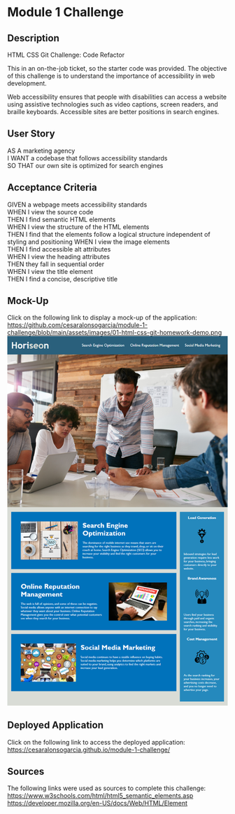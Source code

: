 # Module 1 Challenge

## Description

HTML CSS Git Challenge: Code Refactor

This in an on-the-job ticket, so the starter code was provided. The objective of this challenge is to understand the importance of accessibility in web development. 

Web accessibility ensures that people with disabilities can access a website using assistive technologies such as video captions, screen readers, and braille keyboards. Accessible sites are better positions in search engines.

## User Story

AS A marketing agency  
I WANT a codebase that follows accessibility standards  
SO THAT our own site is optimized for search engines

## Acceptance Criteria

GIVEN a webpage meets accessibility standards  
WHEN I view the source code  
THEN I find semantic HTML elements  
WHEN I view the structure of the HTML elements  
THEN I find that the elements follow a logical   structure independent of styling and positioning
WHEN I view the image elements  
THEN I find accessible alt attributes  
WHEN I view the heading attributes  
THEN they fall in sequential order  
WHEN I view the title element  
THEN I find a concise, descriptive title

## Mock-Up

Click on the following link to display a mock-up of the application:  
https://github.com/cesaralonsogarcia/module-1-challenge/blob/main/assets/images/01-html-css-git-homework-demo.png
![Mock-up](https://github.com/cesaralonsogarcia/module-1-challenge/blob/main/assets/images/01-html-css-git-homework-demo.png)

## Deployed Application

Click on the following link to access the deployed application:  
https://cesaralonsogarcia.github.io/module-1-challenge/

## Sources

The following links were used as sources to complete this challenge:  
https://www.w3schools.com/html/html5_semantic_elements.asp  
https://developer.mozilla.org/en-US/docs/Web/HTML/Element